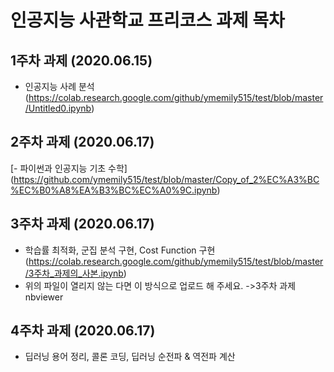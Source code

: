 # 인공지능 사관학교 프리코스 과제 목차

## 1주차 과제 (2020.06.15)
- 인공지능 사례 분석 (https://colab.research.google.com/github/ymemily515/test/blob/master/Untitled0.ipynb)
## 2주차 과제 (2020.06.17)
[- 파이썬과 인공지능 기초 수학] (https://github.com/ymemily515/test/blob/master/Copy_of_2%EC%A3%BC%EC%B0%A8%EA%B3%BC%EC%A0%9C.ipynb)
## 3주차 과제 (2020.06.17)
- 학습률 최적화, 군집 분석 구현, Cost Function 구현 (https://colab.research.google.com/github/ymemily515/test/blob/master/3주차_과제의_사본.ipynb)
- 위의 파일이 열리지 않는 다면 이 방식으로 업로드 해 주세요. ->3주차 과제 nbviewer
## 4주차 과제 (2020.06.17)
- 딥러닝 용어 정리, 콜론 코딩, 딥러닝 순전파 & 역전파 계산
